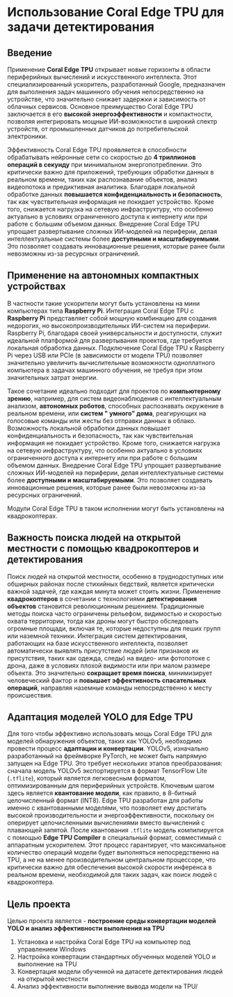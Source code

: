 # Использование Coral Edge TPU для задачи детектирования

## Введение

Применение **Coral Edge TPU** открывает новые горизонты в области периферийных вычислений и искусственного интеллекта.
Этот специализированный ускоритель, разработанный Google, предназначен для выполнения задач машинного обучения
непосредственно на устройстве, что значительно снижает задержки и зависимость от облачных сервисов. Основное
преимущество Coral Edge TPU заключается в его **высокой энергоэффективности** и компактности, позволяя интегрировать
мощные ИИ-возможности в широкий спектр устройств, от промышленных датчиков до потребительской электроники.

Эффективность Coral Edge TPU проявляется в способности обрабатывать нейронные сети со скоростью до **4 триллионов
операций в секунду** при минимальном энергопотреблении. Это критически важно для приложений, требующих обработки данных
в реальном времени, таких как распознавание объектов, анализ видеопотока и предиктивная аналитика. Благодаря локальной
обработке данных **повышается конфиденциальность и безопасность**, так как чувствительная информация не покидает
устройство. Кроме того, снижается нагрузка на сетевую инфраструктуру, что особенно актуально в условиях ограниченного
доступа к интернету или при работе с большим объемом данных. Внедрение Coral Edge TPU упрощает развертывание сложных
ИИ-моделей на периферии, делая интеллектуальные системы более **доступными и масштабируемыми**. Это позволяет создавать
инновационные решения, которые ранее были невозможны из-за ресурсных ограничений.

## Применение на автономных компактных устройствах

В частности такие ускорители могут быть установлены на мини компьютерах типа **Raspberry Pi**.
Интеграция Coral Edge TPU с **Raspberry Pi** представляет собой мощную комбинацию для создания недорогих, но
высокопроизводительных ИИ-систем на периферии. Raspberry Pi, благодаря своей универсальности и доступности, служит
идеальной платформой для развертывания проектов, где требуется локальная обработка данных. Подключение Coral Edge TPU к
Raspberry Pi через USB или PCIe (в зависимости от модели TPU) позволяет значительно увеличить вычислительные возможности
одноплатного компьютера в задачах машинного обучения, не требуя при этом значительных затрат энергии.

Такое сочетание идеально подходит для проектов по **компьютерному зрению**, например, для систем видеонаблюдения с
интеллектуальным анализом, **автономных роботов**, способных распознавать окружение в реальном времени, или **систем "
умного" дома**, реагирующих на голосовые команды или жесты без отправки данных в облако. Возможность локальной обработки
данных повышает конфиденциальность и безопасность, так как чувствительная информация не покидает устройство. Кроме того,
снижается нагрузка на сетевую инфраструктуру, что особенно актуально в условиях ограниченного доступа к интернету или
при работе с большим объемом данных. Внедрение Coral Edge TPU упрощает развертывание сложных ИИ-моделей на периферии,
делая интеллектуальные системы более **доступными и масштабируемыми**. Это позволяет создавать инновационные решения,
которые ранее были невозможны из-за ресурсных ограничений.

Модули Coral Edge TPU в таком исполнении могут быть установлены на квадрокоптерах.

## Важность поиска людей на открытой местности с помощью квадрокоптеров и детектирования

Поиск людей на открытой местности, особенно в труднодоступных или обширных районах после стихийных бедствий, является
критически важной задачей, где каждая минута может стоить жизни. Применение **квадрокоптеров** в сочетании с
технологиями **детектирования объектов** становится революционным решением. Традиционные методы поиска часто ограничены
рельефом, видимостью и скоростью охвата территории, тогда как дроны могут быстро обследовать огромные площади, включая
те, которые недоступны для пеших групп или наземной техники. Интеграция систем детектирования, работающих на базе
искусственного интеллекта, позволяет автоматически выявлять присутствие людей (или признаков их присутствия, таких как
одежда, следы) на видео- или фотопотоке с дрона, даже в условиях плохой видимости или при малом размере объекта. Это
значительно **сокращает время поиска**, минимизирует человеческий фактор и **повышает эффективность спасательных
операций**, направляя наземные команды непосредственно к месту происшествия.

##  Адаптация моделей YOLO для Edge TPU

Для того чтобы эффективно использовать мощь Coral Edge TPU для моделей обнаружения объектов, таких как YOLOv5,
необходимо провести процесс **адаптации и конвертации**. YOLOv5, изначально разработанный на фреймворке PyTorch, не
может быть напрямую запущен на Edge TPU. Это требует нескольких этапов преобразования: сначала модель YOLOv5
экспортируется в формат TensorFlow Lite (`.tflite`), который является легковесным форматом, оптимизированным для
периферийных устройств. Ключевым шагом здесь является **квантование модели**, как правило, в 8-битный целочисленный
формат (INT8). Edge TPU разработан для работы именно с квантованными моделями, что позволяет ему достигать высокой
производительности и энергоэффективности, поскольку он оперирует целочисленными вычислениями вместо вычислений с
плавающей запятой. После квантования `.tflite` модель компилируется с помощью **Edge TPU Compiler** в специальный
формат, совместимый с аппаратным ускорителем. Этот процесс гарантирует, что максимальное количество операций модели
будет выполняться непосредственно на TPU, а не на менее производительном центральном процессоре, что критически важно
для обеспечения высокой скорости инференса в реальном времени, необходимой для таких задач, как поиск людей с
квадрокоптера.

## Цель проекта

Целью проекта является - **построение среды конвертации моделей YOLO и анализ эффективности выполнения на TPU**
1. Установка и настройка Coral Edge TPU на компьютер под управлением Windows
2. Настройка конвертации стандартных обученных моделей YOLO и выполнение на TPU
3. Конвертация модели обученной на датасете детектирования людей на открытой местности
4. Анализ эффективности выполнение вывода модели на TPU/



